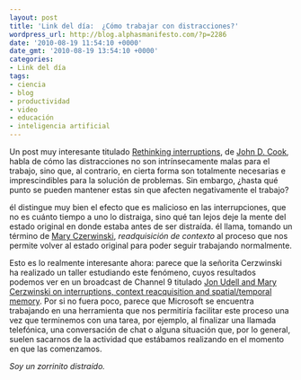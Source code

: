 ```yaml
---
layout: post
title: 'Link del día:  ¿Cómo trabajar con distracciones?'
wordpress_url: http://blog.alphasmanifesto.com/?p=2286
date: '2010-08-19 11:54:10 +0000'
date_gmt: '2010-08-19 13:54:10 +0000'
categories:
- Link del día
tags:
- ciencia
- blog
- productividad
- video
- educación
- inteligencia artificial
---
```


Un post muy interesante titulado [Rethinking interruptions](http://www.johndcook.com/blog/2008/02/04/rethinking-interruptions/), de [John D. Cook](http://www.johndcook.com/), habla de cómo las distracciones no son intrínsecamente malas para el trabajo, sino que, al contrario, en cierta forma son totalmente necesarias e imprescindibles para la solución de problemas. Sin embargo,  ¿hasta qué punto se pueden mantener estas sin que afecten negativamente el trabajo?

él distingue muy bien el efecto que es malicioso en las interrupciones, que no es cuánto tiempo a uno lo distraiga, sino qué tan lejos deje la mente del estado original en donde estaba antes de ser distraída. él llama, tomando un término de [Mary Czerwinski](http://research.microsoft.com/~marycz/), _readquisición de contexto_ al proceso que nos permite volver al estado original para poder seguir trabajando normalmente.

Esto es lo realmente interesante ahora: parece que la señorita Cerzwinski ha realizado un taller estudiando este fenómeno, cuyos resultados podemos ver en un broadcast de Channel 9 titulado [Jon Udell and Mary Cerzwinski on interruptions, context reacquisition and spatial/temporal memory](http://channel9.msdn.com/shows/Microsoft+Conversations+with+J/Jon-Udell-and-Mary-Czerwinski-on-interruptions-context-reacquisition-and-spatialtemporal-memory/). Por si no fuera poco, parece que Microsoft se encuentra trabajando en una herramienta que nos permitiría facilitar este proceso una vez que terminemos con una tarea, por ejemplo, al finalizar una llamada telefónica, una conversación de chat o alguna situación que, por lo general, suelen sacarnos de la actividad que estábamos realizando en el momento en que las comenzamos.

_Soy un zorrinito distraído._

